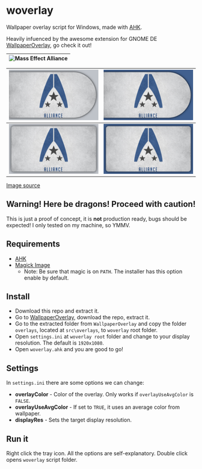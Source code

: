 # woverlay
Wallpaper overlay script for Windows, made with [AHK](https://www.autohotkey.com/).

Heavily infuenced by the awesome extension for GNOME DE [WallpaperOverlay](https://github.com/rishuinfinity/WallpaperOverlay), go check it out!

| ![Mass Effect Alliance](https://images-wixmp-ed30a86b8c4ca887773594c2.wixmp.com/f/fa223523-406d-48ef-bff6-d045d1b9544b/da2cw6n-5a0565f6-95e8-408e-b61e-c8517b038ac5.jpg?token=eyJ0eXAiOiJKV1QiLCJhbGciOiJIUzI1NiJ9.eyJzdWIiOiJ1cm46YXBwOjdlMGQxODg5ODIyNjQzNzNhNWYwZDQxNWVhMGQyNmUwIiwiaXNzIjoidXJuOmFwcDo3ZTBkMTg4OTgyMjY0MzczYTVmMGQ0MTVlYTBkMjZlMCIsIm9iaiI6W1t7InBhdGgiOiJcL2ZcL2ZhMjIzNTIzLTQwNmQtNDhlZi1iZmY2LWQwNDVkMWI5NTQ0YlwvZGEyY3c2bi01YTA1NjVmNi05NWU4LTQwOGUtYjYxZS1jODUxN2IwMzhhYzUuanBnIn1dXSwiYXVkIjpbInVybjpzZXJ2aWNlOmZpbGUuZG93bmxvYWQiXX0.i_GH6w-Un_k5NRfk3SAu2hMBDjsFkcG6OjRiI1Klrjw)  |
|---|

| ![Half Pellet Auto Color](https://raw.githubusercontent.com/rtxx/woverlay/main/me_alliance_1920x1080_Half%20Pellet%20Right_%23BFC3C9.png)  |  ![Half Pellet Manual Color](https://raw.githubusercontent.com/rtxx/woverlay/main/me_alliance_1920x1080_Half%20Pellet%20Right_%2341608f.png) |
|---|---|
|  ![Rectangule Emboss Auto Color](https://raw.githubusercontent.com/rtxx/woverlay/main/me_alliance_1920x1080_Rectangle%20Emboss_%23BFC3C9.png) |  ![Rectangule Emboss Manual Color](https://raw.githubusercontent.com/rtxx/woverlay/main/me_alliance_1920x1080_Rectangle%20Emboss_%2341608f.png) |

 [Image source](https://www.deviantart.com/solidcell/art/Alliance-Wallpaper-1-608622575)

## Warning! Here be dragons! Proceed with caution!
This is just a proof of concept, it is **not** production ready, bugs should be expected! I only tested on my machine, so YMMV.

## Requirements
- [AHK](https://www.autohotkey.com/)
- [Magick Image](https://imagemagick.org/)
  - Note: Be sure that magic is on ```PATH```. The installer has this option enable by default.

## Install
- Download this repo and extract it.
- Go to [WallpaperOverlay](https://github.com/rishuinfinity/WallpaperOverlay), download the repo, extract it.
- Go to the extracted folder from ```WallpaperOverlay``` and copy the folder ```overlays```, located at ```src\overlays```, to ```woverlay``` root folder.
- Open ```settings.ini``` at ```woverlay root``` folder and change to your display resolution. The default is ```1920x1080```.
- Open ```woverlay.ahk``` and you are good to go!

## Settings
In ```settings.ini``` there are some options we can change:
- **overlayColor** - Color of the overlay. Only works if ```overlayUseAvgColor``` is ```FALSE```.
- **overlayUseAvgColor** - If set to ```TRUE```, it uses an average color from wallpaper.
- **displayRes** - Sets the target display resolution.

## Run it
Right click the tray icon. All the options are self-explanatory. Double click opens ```woverlay``` script folder.
